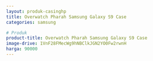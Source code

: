 ```yaml
---
layout: produk-casinghp
title: Overwatch Pharah Samsung Galaxy S9 Case
categories: samsung

# Produk
product-title: Overwatch Pharah Samsung Galaxy S9 Case
image-drive: 1VnF28FMecWg9hNBClkJGN2YO0Fw2rwnH
harga: 90000
---
```

